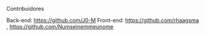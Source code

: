 Contribuidores

Back-end: https://github.com/J0-M
Front-end: https://github.com/rhaagsma , https://github.com/Numseinemmeunome
